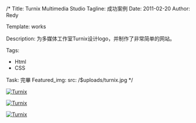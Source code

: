 /*
Title: Turnix Multimedia Studio
Tagline: 成功案例
Date: 2011-02-20
Author: Redy

Template: works

Description: 为多媒体工作室Turnix设计logo，并制作了非常简单的网站。

Tags:
- Html
- CSS

Task: 完畢
Featured_img:
  src: /$uploads/turnix.jpg
*/

<p>
  <a class="lightbox-gallery" href="/$uploads/turnix_2.jpg">
    <img src="/$uploads/turnix_2.jpg" alt="Turnix" />
  </a>
</p>

<p>
  <a class="lightbox-gallery" href="/$uploads/turnix_3.jpg">
    <img src="/$uploads/turnix_3.jpg" alt="Turnix" />
  </a>
</p>

<p>
  <a class="lightbox-gallery" href="/$uploads/turnix_4.jpg">
    <img src="/$uploads/turnix_4.jpg" alt="Turnix" />
  </a>
</p>